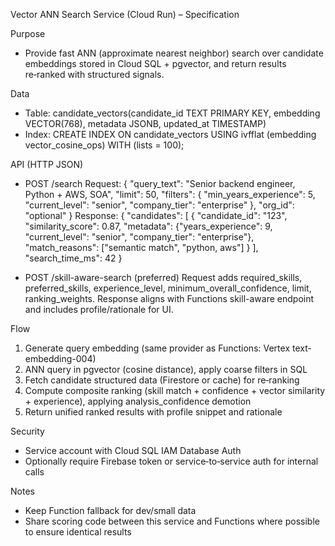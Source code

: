 Vector ANN Search Service (Cloud Run) – Specification

Purpose
- Provide fast ANN (approximate nearest neighbor) search over candidate embeddings stored in Cloud SQL + pgvector, and return results re‑ranked with structured signals.

Data
- Table: candidate_vectors(candidate_id TEXT PRIMARY KEY, embedding VECTOR(768), metadata JSONB, updated_at TIMESTAMP)
- Index: CREATE INDEX ON candidate_vectors USING ivfflat (embedding vector_cosine_ops) WITH (lists = 100);

API (HTTP JSON)
- POST /search
  Request:
  { "query_text": "Senior backend engineer, Python + AWS, SOA", "limit": 50, "filters": { "min_years_experience": 5, "current_level": "senior", "company_tier": "enterprise" }, "org_id": "optional" }
  Response:
  { "candidates": [ { "candidate_id": "123", "similarity_score": 0.87, "metadata": {"years_experience": 9, "current_level": "senior", "company_tier": "enterprise"}, "match_reasons": ["semantic match", "python, aws"] } ], "search_time_ms": 42 }

- POST /skill-aware-search (preferred)
  Request adds required_skills, preferred_skills, experience_level, minimum_overall_confidence, limit, ranking_weights. Response aligns with Functions skill-aware endpoint and includes profile/rationale for UI.

Flow
1) Generate query embedding (same provider as Functions: Vertex text-embedding-004)
2) ANN query in pgvector (cosine distance), apply coarse filters in SQL
3) Fetch candidate structured data (Firestore or cache) for re‑ranking
4) Compute composite ranking (skill match + confidence + vector similarity + experience), applying analysis_confidence demotion
5) Return unified ranked results with profile snippet and rationale

Security
- Service account with Cloud SQL IAM Database Auth
- Optionally require Firebase token or service‑to‑service auth for internal calls

Notes
- Keep Function fallback for dev/small data
- Share scoring code between this service and Functions where possible to ensure identical results

